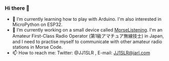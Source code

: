 ### Hi there 👋
- 🌱 I’m currently learning how to play with Arduino. I'm also interested in MicroPython on ESP32.
- 🔭 I’m currently working on a small device called [MorseListening](https://github.com/JJ1SLR/MorseListening). I'm an Amateur First-Class Radio Operator (第1級アマチュア無線技士) in Japan, and I need to practise myself to communicate with other amateur radio stations in Morse Code.
- 📫 How to reach me: Twitter: @JJ1SLR , E-mail: JJ1SLR@jarl.com

<!--
**JJ1SLR/JJ1SLR** is a ✨ _special_ ✨ repository because its `README.md` (this file) appears on your GitHub profile.

Here are some ideas to get you started:

- 🔭 I’m currently working on ...
- 🌱 I’m currently learning ...
- 👯 I’m looking to collaborate on ...
- 🤔 I’m looking for help with ...
- 💬 Ask me about ...
- 📫 How to reach me: ...
- 😄 Pronouns: ...
- ⚡ Fun fact: ...
-->
